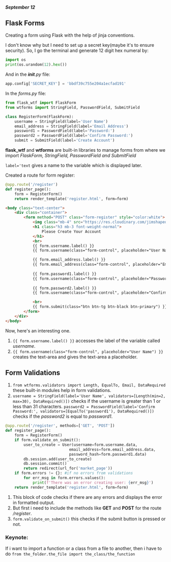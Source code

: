 ##### September 12

## Flask Forms

Creating a form using Flask with the help of jinja conventions.

I don't know why but I need to set up a secret key(maybe it's to ensure security). So, I go the terminal and generate 12 digit hex numeral by:
```python
import os
print(os.urandom(12).hex())
``` 

And in the *__init__.py* file:
```python
app.config['SECRET_KEY'] = 'bbdf39c755e204a1ecfad191'
```

In the *forms.py* file:
```python
from flask_wtf import FlaskForm
from wtforms import StringField, PasswordField, SubmitField

class RegisterForm(FlaskForm):
    username = StringField(label='User Name')
    email_address = StringField(label='Email Address')
    password1 = PasswordField(label='Password:')
    password2 = PasswordField(label='Confirm Password:')
    submit = SubmitField(label='Create Account')
```
**flask_wtf** and **wtforms** are built-in libraries to manage forms from where we import *FlaskForm, StringField, PasswordField and SubmitField*

`label='text` gives a name to the variable which is displayed later. 

Created a route for form register:
```python
@app.route('/register')
def register_page():
    form = RegisterForm()
    return render_template('register.html', form=form)
```

```html
<body class="text-center">
    <div class="container">
        <form method="POST" class="form-register" style="color:white">
            <img class="mb-4" src="https://res.cloudinary.com/jimshapedcoding/image/upload/v1597332609/android-icon-192x192_ove2a7.png" alt="">
            <h1 class="h3 mb-3 font-weight-normal">
                Please Create Your Account
            </h1>
            <br>
            {{ form.username.label() }}
            {{ form.username(class="form-control", placeholder="User Name") }}

            {{ form.email_address.label() }}
            {{ form.email_address(class="form-control", placeholder="Email Address") }}
            
            {{ form.password1.label() }}
            {{ form.username(class="form-control", placeholder="Password") }}
            
            {{ form.password2.label() }}
            {{ form.username(class="form-control", placeholder="Confirm Password") }}

            <br>
            {{ form.submit(class="btn btn-tg btn-black btn-primary") }}
        </form>
    </div>
</body>
```

Now, here's an interesting one. 
1. `{{ form.username.label() }}` accesses the label of the variable called *username*.
2. `{{ form.username(class="form-control", placeholder="User Name") }}` creates the text-area and gives the text-area a placeholder.

## Form Validations

1. `from wtforms.validators import Length, EqualTo, Email, DataRequired` these built-in modules help in form validations. 
2. `username = StringField(label='User Name', validators=[Length(min=2, max=30), DataRequired()])` checks if the username is greater than 1 or less than 31 characters. `password2 = PasswordField(label='Confirm Password:', validators=[EqualTo('password1'), DataRequired()])` checks if the *password2* is equal to *password1*.

```python
@app.route('/register', methods=['GET', 'POST'])
def register_page():
    form = RegisterForm()
    if form.validate_on_submit():
        user_to_create = User(username=form.username.data,
                            email_address=form.email_address.data,
                            password_hash=form.password1.data)
        db.session.add(user_to_create)
        db.session.commit()
        return redirect(url_for('market_page'))
    if form.errors != {}: #if no errors from validations
        for err_msg in form.errors.values():
            print(f'There was an error creating user: {err_msg}')
    return render_template('register.html', form=form)
```
1. This block of code checks if there are any errors and displays the error in formatted output. 
2. But first i need to include the methods like **GET** and **POST** for the route */register*. 
3. `form.validate_on_submit()` this checks if the submit button is pressed or not.


### Keynote:
If i want to import a function or a class from a file to another, then i have to do `from the_folder.the_file import the_class/the_function`